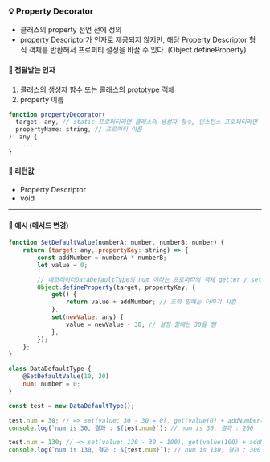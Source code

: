 ### 💡 Property Decorator

- 클래스의 property 선언 전에 정의
- property Descriptor가 인자로 제공되지 않지만, 해당 Property Descriptor 형식 객체를 반환해서 프로퍼티 설정을 바꿀 수 있다.
  (Object.defineProperty)

#### 📌 전달받는 인자

1. 클래스의 생성자 함수 또는 클래스의 prototype 객체
2. property 이름

```js
function propertyDecorator(
  target: any, // static 프로퍼티라면 클래스의 생성자 함수, 인스턴스 프로퍼티라면 클래스의 prototype 객체
  propertyName: string, // 프로퍼티 이름
): any {
	...
}
```

#### 📌 리턴값

- Property Descriptor
- void

---

#### 📌 예시 (메서드 변경)

```js
function SetDefaultValue(numberA: number, numberB: number) {
	return (target: any, propertyKey: string) => {
		const addNumber = numberA * numberB;
		let value = 0;

		// 데코레이터DataDefaultType의 num 이라는 프로퍼티의 객체 getter / setter 설정을 추가한다.
		Object.defineProperty(target, propertyKey, {
			get() {
				return value + addNumber; // 조회 할때는 더하기 시킴
			},
			set(newValue: any) {
				value = newValue - 30; // 설정 할때는 30을 뺌
			},
		});
	};
}

class DataDefaultType {
	@SetDefaultValue(10, 20)
	num: number = 0;
}

const test = new DataDefaultType();

test.num = 30; // => set(value: 30 - 30 = 0), get(value(0) + addNumber(200) = 200)
console.log(`num is 30, 결과 : ${test.num}`); // num is 30, 결과 : 200

test.num = 130; // => set(value: 130 - 30 = 100), get(value(100) + addNumber(200) = 300)
console.log(`num is 130, 결과 : ${test.num}`); // num is 130, 결과 : 300
```

